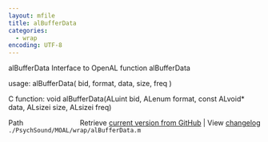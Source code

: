 ```yaml
---
layout: mfile
title: alBufferData
categories:
  - wrap
encoding: UTF-8
---
```


alBufferData  Interface to OpenAL function alBufferData  

usage:  alBufferData( bid, format, data, size, freq )  

C function:  void alBufferData(ALuint bid, ALenum format, const ALvoid\* data, ALsizei size, ALsizei freq)  


<div class="code_header" style="text-align:right;">
  <span style="float:left;">Path&nbsp;&nbsp;</span> <span class="counter">Retrieve <a href=
  "https://raw.github.com/Psychtoolbox-3/Psychtoolbox-3/beta/./PsychSound/MOAL/wrap/alBufferData.m">current version from GitHub</a> | View <a href=
  "https://github.com/Psychtoolbox-3/Psychtoolbox-3/commits/beta/./PsychSound/MOAL/wrap/alBufferData.m">changelog</a></span>
</div>
<div class="code">
  <code>./PsychSound/MOAL/wrap/alBufferData.m</code>
</div>
